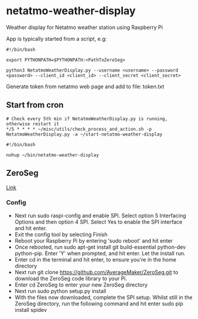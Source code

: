 # netatmo-weather-display
Weather display for Netatmo weather station using Raspberry Pi

App is typically started from a script, e.g:

```
#!/bin/bash

export PYTHONPATH=$PYTHONPATH:<PathToZeroSeg>

python3 NetatmoWeatherDisplay.py --username <username> --password <password> --client_id <client_id> --client_secret <client_secret>

```

Generate token from netatmo web page and add to file: token.txt

## Start from cron
```
# Check every 5th min if NetatmoWeatherDisplay.py is running, otherwise restart it
*/5 * * * * ~/misc/utils/check_process_and_action.sh -p NetatmoWeatherDisplay.py -a ~/start-netatmo-weather-display
```

```
#!/bin/bash

nohup ~/bin/netatmo-weather-display
```

## ZeroSeg
[Link](https://github.com/AverageMaker/ZeroSeg)

### Config
* Next run sudo raspi-config and enable SPI. Select option 5 Interfacing Options and then option 4 SPI. Select Yes to enable the SPI interface and hit enter.
* Exit the config tool by selecting Finish
* Reboot your Raspberry Pi by entering 'sudo reboot' and hit enter
* Once rebooted, run sudo apt-get install git build-essential python-dev python-pip. Enter 'Y' when prompted, and hit enter. Let the install run.
* Enter cd in the terminal and hit enter, to ensure you're in the home directory
* Next run git clone https://github.com/AverageMaker/ZeroSeg.git to download the ZeroSeg code library to your Pi.
* Enter cd ZeroSeg to enter your new ZeroSeg directory
* Next run sudo python setup.py install
* With the files now downloaded, complete the SPI setup. Whilst still in the ZeroSeg directory, run the following command and hit enter sudo pip install spidev
